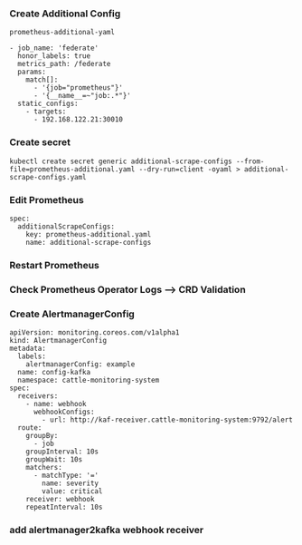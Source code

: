 
### Create Additional Config 


```
prometheus-additional-yaml

- job_name: 'federate'  
  honor_labels: true
  metrics_path: /federate
  params:
    match[]:
      - '{job="prometheus"}'
      - '{__name__=~"job:.*"}'
  static_configs:
    - targets:
      - 192.168.122.21:30010
```

### Create secret

```
kubectl create secret generic additional-scrape-configs --from-file=prometheus-additional.yaml --dry-run=client -oyaml > additional-scrape-configs.yaml
```

### Edit Prometheus

```
spec:
  additionalScrapeConfigs:
    key: prometheus-additional.yaml
    name: additional-scrape-configs
```

### Restart Prometheus

### Check Prometheus Operator Logs --> CRD Validation

### Create AlertmanagerConfig

```
apiVersion: monitoring.coreos.com/v1alpha1
kind: AlertmanagerConfig
metadata:
  labels:
    alertmanagerConfig: example
  name: config-kafka
  namespace: cattle-monitoring-system
spec:
  receivers:
    - name: webhook
      webhookConfigs:
        - url: http://kaf-receiver.cattle-monitoring-system:9792/alert
  route:
    groupBy:
      - job
    groupInterval: 10s
    groupWait: 10s
    matchers:
      - matchType: '='
        name: severity
        value: critical
    receiver: webhook
    repeatInterval: 10s
```

### add alertmanager2kafka webhook receiver 
